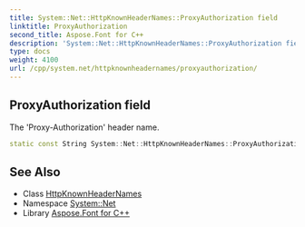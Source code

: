 ```yaml
---
title: System::Net::HttpKnownHeaderNames::ProxyAuthorization field
linktitle: ProxyAuthorization
second_title: Aspose.Font for C++
description: 'System::Net::HttpKnownHeaderNames::ProxyAuthorization field. The ''Proxy-Authorization'' header name in C++.'
type: docs
weight: 4100
url: /cpp/system.net/httpknownheadernames/proxyauthorization/
---
```

## ProxyAuthorization field


The 'Proxy-Authorization' header name.

```cpp
static const String System::Net::HttpKnownHeaderNames::ProxyAuthorization
```

## See Also

* Class [HttpKnownHeaderNames](../)
* Namespace [System::Net](../../)
* Library [Aspose.Font for C++](../../../)
